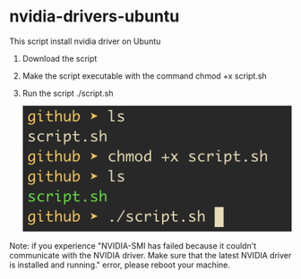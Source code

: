 # nvidia-drivers-ubuntu
This script install nvidia driver on Ubuntu

1. Download the script
2. Make the script executable with the command
   chmod +x script.sh
3. Run the script
   ./script.sh


   ![Alt text](script.png)


Note: if you experience "NVIDIA-SMI has failed because it couldn't communicate with the NVIDIA driver. Make sure that the latest NVIDIA driver is installed and running." error, please reboot your machine.
